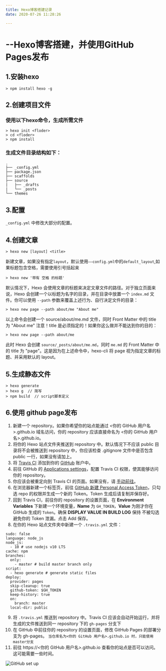 ```yaml
---
title: Hexo博客搭建记录
date: 2020-07-26 11:28:26

---
```


# --Hexo博客搭建，并使用GitHub Pages发布
## 1.安装hexo
    > npm install hexo -g

## 2.创建项目文件
### 使用以下hexo命令，生成所需文件
    > hexo init <floder>
    > cd <floder>
    > npm install
### 生成文件目录结构如下：
    .
    ├── _config.yml
    ├── package.json
    ├── scaffolds
    ├── source
    |   ├── _drafts
    |   └── _posts
    └── themes

## 3.配置
  `_config.yml` 中修改大部分的配置。

## 4.创建文章
    > hexo new [layout] <title>
  新建文章，如果没有指定`layout`，默认使用`——config.yml`中的`default_layout`,如果标题包含空格，需要使用引号括起来

    > hexo new '带有 空格 的标题'
  默认情况下，Hexo 会使用文章的标题来决定文章文件的路径。对于独立页面来说，Hexo 会创建一个以标题为名字的目录，并在目录中放置一个 `index.md` 文件。你可以使用 `--path` 参数来覆盖上述行为、自行决定文件的目录：

    > hexo new page --path about/me "About me"

  以上命令会创建一个 source/about/me.md 文件，同时 Front Matter 中的 title 为 "About me"
  注意！title 是必须指定的！如果你这么做并不能达到你的目的：

    > hexo new page --path about/me

  此时 Hexo 会创建 `source/_posts/about/me.md`，同时 `me.md` 的 Front Matter 中的 title 为 "page"。这是因为在上述命令中，hexo-cli 将 page 视为指定文章的标题、并采用默认的 layout。

## 5.生成静态文件
    > hexo generate
    > hexo g  // 简写
    > npm build  // script脚本定义

## 6.使用 github page发布
  1. 新建一个 repository。如果你希望你的站点能通过 <你的 GitHub 用户名>.github.io 域名访问，你的 repository 应该直接命名为 <你的 GitHub 用户名>.github.io。
  2. 将你的 Hexo 站点文件夹推送到 repository 中。默认情况下不应该 public 目录将不会被推送到 repository 中，你应该检查 .gitignore 文件中是否包含 public 一行，如果没有请加上。
  3. 将 [Travis CI](https://github.com/marketplace/travis-ci) 添加到你的 [GitHub](https://github.com/settings/profile)  账户中。
  4. 前往 GitHub 的 [Applications settings](https://github.com/settings/installations)，配置 Travis CI 权限，使其能够访问你的 repository。
  5. 你应该会被重定向到 Travis CI 的页面。如果没有，请 [手动前往](https://travis-ci.com/)。
  6. 在浏览器新建一个标签页，前往 [GitHub 新建 Personal Access Token](https://hexo.io/zh-cn/docs/github-pages)，只勾选 repo 的权限并生成一个新的 Token。Token 生成后请复制并保存好。
  7. 回到 Travis CI，前往你的 repository 的设置页面，在 **Environment Variables** 下新建一个环境变量，**Name** 为 `GH_TOKEN`，**Value** 为刚才你在 GitHub 生成的 `Token`。确保 **DISPLAY VALUE IN BUILD LOG** 保持 不被勾选 避免你的 Token 泄漏。点击 Add 保存。
  8. 在你的 Hexo 站点文件夹中新建一个 `.travis.yml` 文件：
  ```
  sudo: false
  language: node_js
  node_js:
    - 10 # use nodejs v10 LTS
  cache: npm
  branches:
    only:
      - master # build master branch only
  script:
    - hexo generate # generate static files
  deploy:
    provider: pages
    skip-cleanup: true
    github-token: $GH_TOKEN
    keep-history: true
    on:
      branch: master
    local-dir: public
  ```
  9. 将 `.travis.yml` 推送到 repository 中。Travis CI 应该会自动开始运行，并将生成的文件推送到同一 repository 下的 `gh-pages` 分支下
  10. 在 GitHub 中前往你的 repository 的设置页面，修改 GitHub Pages 的部署分支为 gh-pages。
  `当仓库名为<你的 GitHub 用户名>.github.io 时，只能使用master分支`
  11. 前往 https://<你的 GitHub 用户名>.github.io 查看你的站点是否可以访问。这可能需要一些时间。

  ![GitHub set up](http://zh.mweb.im/asset/img/set-up-git.gif)

